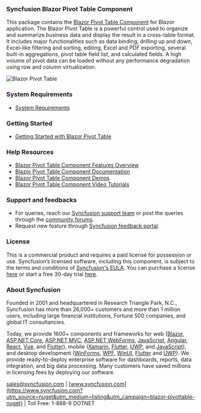 ### Syncfusion Blazor Pivot Table Component

This package contains the [Blazor Pivot Table Component](https://www.syncfusion.com/blazor-components/blazor-pivot-table?utm_source=nuget&utm_medium=listing&utm_campaign=blazor-pivottable-nuget) for Blazor application. The Blazor Pivot Table is a powerful control used to organize and summarize business data and display the result in a cross-table format. It includes major functionalities such as data binding, drilling up and down, Excel-like filtering and sorting, editing, Excel and PDF exporting, several built-in aggregations, pivot table field list, and calculated fields. A high volume of pivot data can be loaded without any performance degradation using row and column virtualization.

![Blazor Pivot Table](https://raw.githubusercontent.com/SyncfusionExamples/nuget-img/master/blazor/blazor-pivot-table.png)

### System Requirements

* [System Requirements](https://blazor.syncfusion.com/documentation/system-requirements?utm_source=nuget&utm_medium=listing&utm_campaign=blazor-pivottable-nuget)

### Getting Started

* [Getting Started with Blazor Pivot Table](https://blazor.syncfusion.com/documentation/pivot-table/getting-started?utm_source=nuget&utm_medium=listing&utm_campaign=blazor-pivottable-nuget)

### Help Resources

* [Blazor Pivot Table Component Features Overview](https://www.syncfusion.com/blazor-components/blazor-pivot-table?utm_source=nuget&utm_medium=listing&utm_campaign=blazor-pivottable-nuget)
* [Blazor Pivot Table Component Documentation](https://blazor.syncfusion.com/documentation/pivot-table/getting-started?utm_source=nuget&utm_medium=listing&utm_campaign=blazor-pivottable-nuget)
* [Blazor Pivot Table Component Demos](https://blazor.syncfusion.com/demos/pivot-table/default-functionalities?utm_source=nuget&utm_medium=listing&utm_campaign=blazor-pivottable-nuget)
* [Blazor Pivot Table Component Video Tutorials](https://www.syncfusion.com/tutorial-videos/blazor/pivot-table?utm_source=nuget&utm_medium=listing&utm_campaign=blazor-pivottable-nuget)

### Support and feedbacks

* For queries, reach our [Syncfusion support team](https://www.syncfusion.com/support/directtrac/incidents/newincident?utm_source=nuget&utm_medium=listing&utm_campaign=blazor-pivottable-nuget) or post the queries through the [community forums](https://www.syncfusion.com/forums/blazor-components?utm_source=nuget&utm_medium=listing&utm_campaign=blazor-pivottable-nuget). 
* Request new feature through [Syncfusion feedback portal](https://www.syncfusion.com/feedback/blazor-components?utm_source=nuget&utm_medium=listing&utm_campaign=blazor-pivottable-nuget).

### License

This is a commercial product and requires a paid license for possession or use. Syncfusion’s licensed software, including this component, is subject to the terms and conditions of [Syncfusion's EULA](https://www.syncfusion.com/eula/es/?utm_source=nuget&utm_medium=listing&utm_campaign=blazor-pivottable-nuget). You can purchase a license [here](https://www.syncfusion.com/sales/products?utm_source=nuget&utm_medium=listing&utm_campaign=blazor-pivottable-nuget) or start a free 30-day trial [here](https://www.syncfusion.com/account/manage-trials/start-trials?utm_source=nuget&utm_medium=listing&utm_campaign=blazor-pivottable-nuget).

### About Syncfusion

Founded in 2001 and headquartered in Research Triangle Park, N.C., Syncfusion has more than 26,000+ customers and more than 1 million users, including large financial institutions, Fortune 500 companies, and global IT consultancies.
 
Today, we provide 1600+ components and frameworks for web ([Blazor](https://www.syncfusion.com/blazor-components?utm_source=nuget&utm_medium=listing&utm_campaign=blazor-pivottable-nuget), [ASP.NET Core](https://www.syncfusion.com/aspnet-core-ui-controls?utm_source=nuget&utm_medium=listing&utm_campaign=blazor-pivottable-nuget), [ASP.NET MVC](https://www.syncfusion.com/aspnet-mvc-ui-controls?utm_source=nuget&utm_medium=listing&utm_campaign=blazor-pivottable-nuget), [ASP.NET WebForms](https://www.syncfusion.com/jquery/aspnet-webforms-ui-controls?utm_source=nuget&utm_medium=listing&utm_campaign=blazor-pivottable-nuget), [JavaScript](https://www.syncfusion.com/javascript-ui-controls?utm_source=nuget&utm_medium=listing&utm_campaign=blazor-pivottable-nuget), [Angular](https://www.syncfusion.com/angular-ui-components?utm_source=nuget&utm_medium=listing&utm_campaign=blazor-pivottable-nuget), [React](https://www.syncfusion.com/react-ui-components?utm_source=nuget&utm_medium=listing&utm_campaign=blazor-pivottable-nuget), [Vue](https://www.syncfusion.com/vue-ui-components?utm_source=nuget&utm_medium=listing&utm_campaign=blazor-pivottable-nuget), and [Flutter](https://www.syncfusion.com/flutter-widgets?utm_source=nuget&utm_medium=listing&utm_campaign=blazor-pivottable-nuget)), mobile ([Xamarin](https://www.syncfusion.com/xamarin-ui-controls?utm_source=nuget&utm_medium=listing&utm_campaign=blazor-pivottable-nuget), [Flutter](https://www.syncfusion.com/flutter-widgets?utm_source=nuget&utm_medium=listing&utm_campaign=blazor-pivottable-nuget), [UWP](https://www.syncfusion.com/uwp-ui-controls?utm_source=nuget&utm_medium=listing&utm_campaign=blazor-pivottable-nuget), and [JavaScript](https://www.syncfusion.com/javascript-ui-controls?utm_source=nuget&utm_medium=listing&utm_campaign=blazor-pivottable-nuget)), and desktop development ([WinForms](https://www.syncfusion.com/winforms-ui-controls?utm_source=nuget&utm_medium=listing&utm_campaign=blazor-pivottable-nuget), [WPF](https://www.syncfusion.com/wpf-controls?utm_source=nuget&utm_medium=listing&utm_campaign=blazor-pivottable-nuget), [WinUI](https://www.syncfusion.com/winui-controls?utm_source=nuget&utm_medium=listing&utm_campaign=blazor-pivottable-nuget), [Flutter](https://www.syncfusion.com/flutter-widgets?utm_source=nuget&utm_medium=listing&utm_campaign=blazor-pivottable-nuget) and [UWP](https://www.syncfusion.com/uwp-ui-controls?utm_source=nuget&utm_medium=listing&utm_campaign=blazor-pivottable-nuget)). We provide ready-to-deploy enterprise software for dashboards, reports, data integration, and big data processing. Many customers have saved millions in licensing fees by deploying our software.

[sales@syncfusion.com](mailto:sales@syncfusion.com?Subject=Syncfusion%20Blazor%20-%20NuGet) | [www.syncfusion.com](https://www.syncfusion.com?utm_source=nuget&utm_medium=listing&utm_campaign=blazor-pivottable-nuget) | Toll Free: 1-888-9 DOTNET